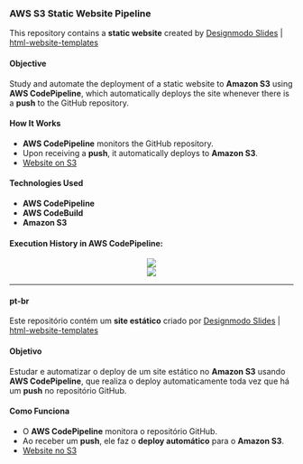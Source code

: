 ### **AWS S3 Static Website Pipeline**

This repository contains a **static website** created by [Designmodo Slides](https://designmodo.com/slides/) | [html-website-templates](https://github.com/designmodo/html-website-templates)

#### **Objective**
Study and automate the deployment of a static website to **Amazon S3** using **AWS CodePipeline**, which automatically deploys the site whenever there is a **push** to the GitHub repository.

#### **How It Works**
- **AWS CodePipeline** monitors the GitHub repository.
- Upon receiving a **push**, it automatically deploys to **Amazon S3**.
- [Website on S3](http://joaonolasco.s3-website-us-east-1.amazonaws.com/)

#### **Technologies Used**
- **AWS CodePipeline**
- **AWS CodeBuild**
- **Amazon S3**

#### Execution History in **AWS CodePipeline:**

<div align="center">
    <img src="https://github.com/user-attachments/assets/bc05746a-9dbc-475b-a697-ee8ed601f7e1" />
</div>

<div align="center">
    <img src="https://github.com/user-attachments/assets/ac686ea6-f09b-4b24-8fce-6be69209c226" />
</div>

---
#### pt-br

Este repositório contém um **site estático** criado por [Designmodo Slides](https://designmodo.com/slides/) | [html-website-templates](https://github.com/designmodo/html-website-templates)

#### **Objetivo**
Estudar e automatizar o deploy de um site estático no **Amazon S3** usando **AWS CodePipeline**, que realiza o deploy automaticamente toda vez que há um **push** no repositório GitHub.

#### **Como Funciona**
- O **AWS CodePipeline** monitora o repositório GitHub.
- Ao receber um **push**, ele faz o **deploy automático** para o **Amazon S3**.
- [Website no S3](http://joaonolasco.s3-website-us-east-1.amazonaws.com/)
